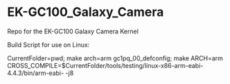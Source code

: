 EK-GC100_Galaxy_Camera
======================

Repo for the EK-GC100 Galaxy Camera Kernel 


Build Script for use on Linux:

CurrentFolder=pwd;
make arch=arm gc1pq_00_defconfig;
make ARCH=arm CROSS_COMPILE=$CurrentFolder/tools/testing/linux-x86-arm-eabi-4.4.3/bin/arm-eabi- -j8
